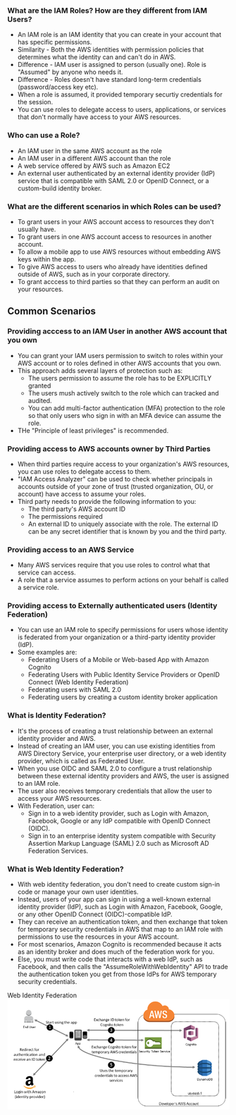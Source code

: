 ### What are the IAM Roles? How are they different from IAM Users?
* An IAM role is an IAM identity that you can create in your account that has specific permissions.
* Similarity - Both the AWS identities with permission policies that determines what the identity can and can't do in AWS.
* Difference - IAM user is assigned to person (usually one). Role is "Assumed" by anyone who needs it.
* Difference - Roles doesn't have standard long-term credentials (password/access key etc).
* When a role is assumed, it provided temporary securtiy credentials for the session.
* You can use roles to delegate access to users, applications, or services that don't normally have access to your AWS resources.

### Who can use a Role?
* An IAM user in the same AWS account as the role
* An IAM user in a different AWS account than the role
* A web service offered by AWS such as Amazon EC2
* An external user authenticated by an external identity provider (IdP) service that is compatible with SAML 2.0 or OpenID Connect, or a custom-build identity broker.

### What are the different scenarios in which Roles can be used?
* To grant users in your AWS account access to resources they don't usually have.
* To grant users in one AWS account access to resources in another account.
* To allow a mobile app to use AWS resources without embedding AWS keys within the app.
* To give AWS access to users who already have identities defined outside of AWS, such as in your corporate directory.
* To grant acccess to third parties so that they can perform an audit on your resources.

## Common Scenarios

### Providing acccess to an IAM User in another AWS account that you own
* You can grant your IAM users permission to switch to roles within your AWS account or to roles defined in other AWS accounts that you own.
* This approach adds several layers of protection such as:
  * The users permission to assume the role has to be EXPLICITLY granted
  * The users mush actively switch to the role which can tracked and audited.
  * You can add multi-factor authentication (MFA) protection to the role so that only users who sign in with an MFA device can assume the role.
* THe "Principle of least privileges" is recommended.

### Providing access to AWS accounts owner by Third Parties
* When third parties require access to your organization's AWS resources, you can use roles to delegate access to them.
* "IAM Access Analyzer" can be used to check whether principals in accounts outside of your zone of trust (trusted organization, OU, or account) have access to assume your roles.
* Third party needs to provide the following information to you:
  * The third party's AWS account ID
  * The permissions required
  * An external ID to uniquely associate with the role. The external ID can be any secret identifier that is known by you and the third party.
  
### Providing access to an AWS Service
* Many AWS services require that you use roles to control what that service can access.
* A role that a service assumes to perform actions on your behalf is called a service role.

### Providing access to Externally authenticated users (Identity Federation)
* You can use an IAM role to specify permissions for users whose identity is federated from your organization or a third-party identity provider (IdP).
* Some examples are:
  * Federating Users of a Mobile or Web-based App with Amazon Cognito
  * Federating Users with Public Identity Service Providers or OpenID Connect (Web Identity Federation)
  * Federating users with SAML 2.0
  * Federating users by creating a custom identity broker application

### What is Identity Federation?
* It's the process of creating a trust relationship between an external identity provider and AWS.
* Instead of creating an IAM user, you can use existing identities from AWS Directory Service, your enterprise user directory, or a web identity provider, which is called as Federated User.
* When you use OIDC and SAML 2.0 to configure a trust relationship between these external identity providers and AWS, the user is assigned to an IAM role.
* The user also receives temporary credentials that allow the user to access your AWS resources.
* With Federation, user can:
  * Sign in to a web identity provider, such as Login with Amazon, Facebook, Google or any IdP compatible with OpenID Connect (OIDC).
  * Sign in to an enterprise identity system compatible with Security Assertion Markup Language (SAML) 2.0 such as Microsoft AD Federation Services.
  
### What is Web Identity Federation?
* With web identity federation, you don't need to create custom sign-in code or manage your own user identities.
*  Instead, users of your app can sign in using a well-known external identity provider (IdP), such as Login with Amazon, Facebook, Google, or any other OpenID Connect (OIDC)-compatible IdP.
* They can receive an authentication token, and then exchange that token for temporary security credentials in AWS that map to an IAM role with permissions to use the resources in your AWS account.
* For most scenarios, Amazon Cognito is recommended because it acts as an identity broker and does much of the federation work for you.
* Else, you must write code that interacts with a web IdP, such as Facebook, and then calls the "AssumeRoleWithWebIdentity" API to trade the authentication token you get from those IdPs for AWS temporary security credentials.

Web Identity Federation
![Image1](https://github.com/promisinganuj/cloud/blob/master/AWS/IAM/mobile-app-web-identity-federation.png)

